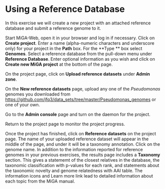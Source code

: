 # Using a Reference Database

In this exercise we will create a new project with an attached reference database and submit a reference genome to it.

Start MiGA-Web, open it in your browser and log in if necessary. Click on **Create project**. Enter a name (alpha-numeric characters and underscore only) for your project in the **Path** box. For the **Type ** box select **Genomes**. Select a reference database from the pull-down menu under **Reference Database**. Enter optional information as you wish and click on **Create new MiGA project** at the bottom of the page.

On the project page, click on **Upload reference datasets** under **Admin zone**.

On the **New reference datasets** page, upload any one of the *Pseudomonas* genomes you downloaded from https://github.com/jfq3/data_sets/tree/master/Pseudomonas_genomes or one of your own. 

Go to the **Admin console** page and turn on the daemon for the project.

Return to the project page to monitor the project progress.

Once the project has finished, click on **Reference datasets** on the project page. The name of  your uploaded reference dataset will appear in the middle of the page, and under it will be a taxonomy annotation. Click on the genome name. In addition to the information reported for reference genomes in your previous exercises, the results page includes a **Taxonomy** section.  This gives a statememt of the closest relatives in the database, the taxonomic classification with p-values for each rank, and statements about the taxonomic novelty and genome relatedness with AAI table. The information icons and Learn more link lead to detailed information about each topic from the MiGA manual.
